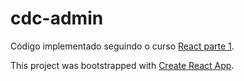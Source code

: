 # cdc-admin

Código implementado seguindo o curso [React parte 1](https://www.alura.com.br/curso-online-react).

This project was bootstrapped with [Create React App](https://github.com/facebookincubator/create-react-app).
